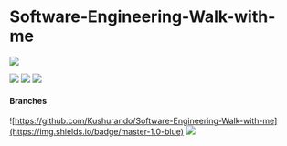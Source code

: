 # Software-Engineering-Walk-with-me

![](https://img.shields.io/badge/Last%20update-02.11.21-blue?logo=github)

![](https://img.shields.io/badge/App%20version-None-red?logo=android)
![](https://img.shields.io/badge/Browser%20version-None-red?logo=firefox)
![](https://img.shields.io/badge/Backend%20version-1.3-blue)


#### Branches

![https://github.com/Kushurando/Software-Engineering-Walk-with-me](https://img.shields.io/badge/master-1.0-blue)
![](https://img.shields.io/badge/dev-1.3-blue)
